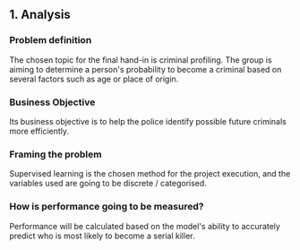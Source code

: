 ## 1. Analysis
### Problem definition
The chosen topic for the final hand-in is criminal profiling. The group is aiming to determine a person's probability to become a criminal based on several factors such as age or place of origin. 

### Business Objective
Its business objective is to help the police identify possible future criminals more efficiently. 

### Framing the problem
Supervised learning is the chosen method for the project execution, and the variables used are going to be discrete / categorised.

### How is performance going to be measured?
Performance will be calculated based on the model's ability to accurately predict who is most likely to become a serial killer.

